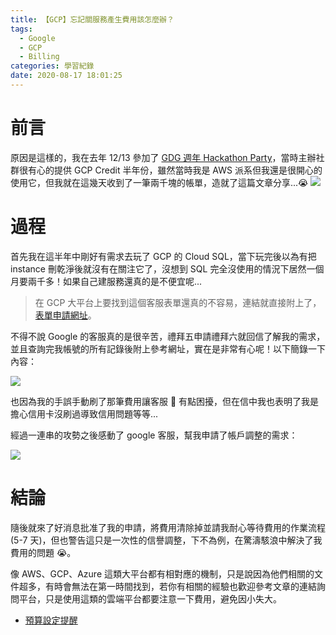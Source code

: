 ```yaml
---
title: 【GCP】忘記關服務產生費用該怎麼辦？
tags:
  - Google
  - GCP
  - Billing
categories: 學習紀錄
date: 2020-08-17 18:01:25
---
```



# 前言

原因是這樣的，我在去年 12/13 參加了 [GDG 週年 Hackathon Party](https://www.meetup.com/GDGTaichung/events/266686542/)，當時主辦社群很有心的提供 GCP Credit 半年份，雖然當時我是 AWS 派系但我還是很開心的使用它，但我就在這幾天收到了一筆兩千塊的帳單，造就了這篇文章分享...😭
![](https://i.imgur.com/yMNSJqc.png)

<!-- more -->

# 過程

首先我在這半年中剛好有需求去玩了 GCP 的 Cloud SQL，當下玩完後以為有把 instance 刪乾淨後就沒有在關注它了，沒想到 SQL 完全沒使用的情況下居然一個月要兩千多！如果自己建服務還真的是不便宜呢...

> 在 GCP 大平台上要找到這個客服表單還真的不容易，連結就直接附上了，[表單申請網址](https://support.google.com/cloud/contact/cloud_platform_entitlement_inquries?hl=en#contact=1)。

不得不說 Google 的客服真的是很辛苦，禮拜五申請禮拜六就回信了解我的需求，並且查詢完我帳號的所有記錄後附上參考網址，實在是非常有心呢！以下簡錄一下內容：

![](https://i.imgur.com/nwxExo9.png)

也因為我的手誤手動刷了那筆費用讓客服 💁 有點困擾，但在信中我也表明了我是擔心信用卡沒刷過導致信用問題等等...

經過一連串的攻勢之後感動了 google 客服，幫我申請了帳戶調整的需求：

![](https://i.imgur.com/GDveSih.png)

# 結論

隨後就來了好消息批准了我的申請，將費用清除掉並請我耐心等待費用的作業流程(5-7 天)，但也警告這只是一次性的信譽調整，下不為例，在驚濤駭浪中解決了我費用的問題 😭。

像 AWS、GCP、Azure 這類大平台都有相對應的機制，只是說因為他們相關的文件超多，有時會無法在第一時間找到，若你有相關的經驗也歡迎參考文章的連結詢問平台，只是使用這類的雲端平台都要注意一下費用，避免因小失大。

- [預算設定提醒](https://cloud.google.com/billing/docs/how-to/budgets)
